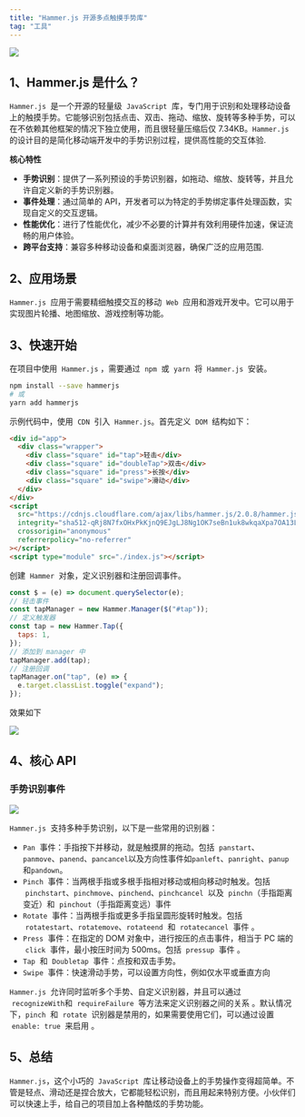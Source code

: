 ```yaml
---
title: "Hammer.js 开源多点触摸手势库"
tag: "工具"
---
```


<img src="../imgs/76/01.webp" />

## 1、Hammer.js 是什么？

`Hammer.js`  是一个开源的轻量级  `JavaScript`  库，专门用于识别和处理移动设备上的触摸手势。它能够识别包括点击、双击、拖动、缩放、旋转等多种手势，可以在不依赖其他框架的情况下独立使用，而且很轻量压缩后仅 7.34KB。`Hammer.js`  的设计目的是简化移动端开发中的手势识别过程，提供高性能的交互体验.

**核心特性**

- **手势识别**：提供了一系列预设的手势识别器，如拖动、缩放、旋转等，并且允许自定义新的手势识别器。
- **事件处理**：通过简单的 API，开发者可以为特定的手势绑定事件处理函数，实现自定义的交互逻辑。
- **性能优化**：进行了性能优化，减少不必要的计算并有效利用硬件加速，保证流畅的用户体验。
- **跨平台支持**：兼容多种移动设备和桌面浏览器，确保广泛的应用范围.

## 2、应用场景

`Hammer.js`  应用于需要精细触摸交互的移动  `Web`  应用和游戏开发中。它可以用于实现图片轮播、地图缩放、游戏控制等功能。

## 3、快速开始

在项目中使用  `Hammer.js` ，需要通过  `npm`  或  `yarn`  将  `Hammer.js`  安装。

```sh
npm install --save hammerjs
# 或
yarn add hammerjs
```

示例代码中，使用  `CDN`  引入  `Hammer.js`。首先定义  `DOM`  结构如下：

```html
<div id="app">
  <div class="wrapper">
    <div class="square" id="tap">轻击</div>
    <div class="square" id="doubleTap">双击</div>
    <div class="square" id="press">长按</div>
    <div class="square" id="swipe">滑动</div>
  </div>
</div>
<script
  src="https://cdnjs.cloudflare.com/ajax/libs/hammer.js/2.0.8/hammer.js"
  integrity="sha512-qRj8N7fxOHxPkKjnQ9EJgLJ8Ng1OK7seBn1uk8wkqaXpa7OA13LO6txQ7+ajZonyc9Ts4K/ugXljevkFTUGBcw=="
  crossorigin="anonymous"
  referrerpolicy="no-referrer"
></script>
<script type="module" src="./index.js"></script>
```

创建  `Hammer`  对象，定义识别器和注册回调事件。

```js
const $ = (e) => document.querySelector(e);
// 轻击事件
const tapManager = new Hammer.Manager($("#tap"));
// 定义触发器
const tap = new Hammer.Tap({
  taps: 1,
});
// 添加到 manager 中
tapManager.add(tap);
// 注册回调
tapManager.on("tap", (e) => {
  e.target.classList.toggle("expand");
});
```

效果如下

<img src="../imgs/76/01.gif" />

## 4、核心 API

### 手势识别事件

<img src="../imgs/76/02.webp" />

`Hammer.js`  支持多种手势识别，以下是一些常用的识别器：

- `Pan`  事件：手指按下并移动，就是触摸屏的拖动。包括  `panstart`、`panmove`、`panend`、`pancancel`以及方向性事件如`panleft`、`panright`、`panup`和`pandown`。
- `Pinch`  事件：当两根手指或多根手指相对移动或相向移动时触发。包括  `pinchstart`、`pinchmove`、`pinchend`、`pinchcancel`  以及  `pinchn`（手指距离变近）和  `pinchout`（手指距离变远）事件
- `Rotate`  事件：当两根手指或更多手指呈圆形旋转时触发。包括  `rotatestart`、`rotatemove`、`rotateend`  和  `rotatecancel`  事件 。
- `Press`  事件：在指定的 DOM 对象中，进行按压的点击事件，相当于 PC 端的  `click`  事件，最小按压时间为 500ms。包括  `pressup`  事件 。
- `Tap`  和  `Doubletap`  事件：点按和双击手势。
- `Swipe`  事件：快速滑动手势，可以设置方向性，例如仅水平或垂直方向

`Hammer.js`  允许同时监听多个手势、自定义识别器，并且可以通过  `recognizeWith`和  `requireFailure`  等方法来定义识别器之间的关系 。默认情况下，`pinch`  和  `rotate`  识别器是禁用的，如果需要使用它们，可以通过设置  `enable: true`  来启用 。

## 5、总结

`Hammer.js`，这个小巧的  `JavaScript`  库让移动设备上的手势操作变得超简单。不管是轻点、滑动还是捏合放大，它都能轻松识别，而且用起来特别方便。小伙伴们可以快速上手，给自己的项目加上各种酷炫的手势功能。
